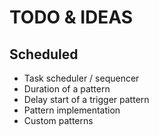 ﻿# TODO & IDEAS

## Scheduled
- Task scheduler / sequencer
- Duration of a pattern
- Delay start of a trigger pattern
- Pattern implementation
- Custom patterns